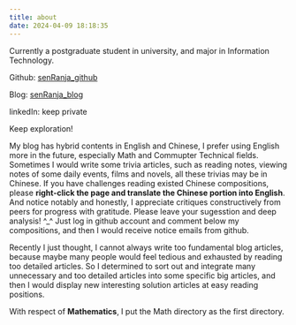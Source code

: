 ```yaml
---
title: about
date: 2024-04-09 18:18:35
---
```


Currently a postgraduate student in university, and major in Information Technology.

Github: [senRanja_github](https://github.com/senRanja)

Blog: [senRanja_blog](https://senranja.github.io/)

linkedIn: keep private

Keep exploration!

My blog has hybrid contents in English and Chinese, I prefer using English more in the future, especially Math and Commupter Technical fields. Sometimes I would write some trivia articles, such as reading notes, viewing notes of some daily events, films and novels, all these trivias may be in Chinese. If you have challenges reading existed Chinese compositions, please **right-click the page and translate the Chinese portion into English**. And notice notably and honestly, I appreciate critiques constructively from peers for progress with gratitude. Please leave your sugesstion and deep analysis! ^_^ Just log in github account and comment below my compositions, and then I would receive notice emails from github.

Recently I just thought, I cannot always write too fundamental blog articles, because maybe many people would feel tedious and exhausted by reading too detailed articles. So I determined to sort out and integrate many unnecessary and too detailed articles into some specific big articles, and then I would display new interesting solution articles at easy reading positions.

With respect of **Mathematics**, I put the Math directory as the first directory.
